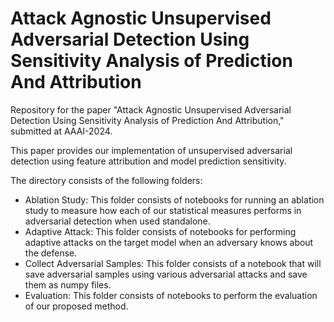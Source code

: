 # Attack Agnostic Unsupervised Adversarial Detection Using Sensitivity Analysis of Prediction And Attribution

Repository for the paper "Attack Agnostic Unsupervised Adversarial Detection Using Sensitivity Analysis of Prediction And Attribution," submitted at AAAI-2024.

This paper provides our implementation of unsupervised adversarial detection using feature attribution and model prediction sensitivity.

The directory consists of the following folders:
- Ablation Study: This folder consists of notebooks for running an ablation study to measure how each of our statistical measures performs in adversarial detection when used standalone.
- Adaptive Attack: This folder consists of notebooks for performing adaptive attacks on the target model when an adversary knows about the defense.
- Collect Adversarial Samples: This folder consists of a notebook that will save adversarial samples using various adversarial attacks and save them as numpy files.
- Evaluation: This folder consists of notebooks to perform the evaluation of our proposed method.
